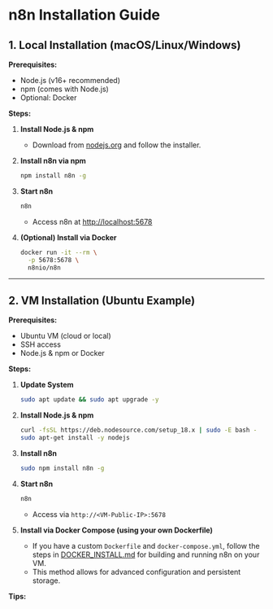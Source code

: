 # n8n Installation Guide

## 1. Local Installation (macOS/Linux/Windows)

**Prerequisites:**
- Node.js (v16+ recommended)
- npm (comes with Node.js)
- Optional: Docker

**Steps:**

1. **Install Node.js & npm**
   - Download from [nodejs.org](https://nodejs.org/) and follow the installer.

2. **Install n8n via npm**
   ```bash
   npm install n8n -g
   ```

3. **Start n8n**
   ```bash
   n8n
   ```
   - Access n8n at [http://localhost:5678](http://localhost:5678)

4. **(Optional) Install via Docker**
   ```bash
   docker run -it --rm \
     -p 5678:5678 \
     n8nio/n8n
   ```

---

## 2. VM Installation (Ubuntu Example)

**Prerequisites:**
- Ubuntu VM (cloud or local)
- SSH access
- Node.js & npm or Docker

**Steps:**

1. **Update System**
   ```bash
   sudo apt update && sudo apt upgrade -y
   ```

2. **Install Node.js & npm**
   ```bash
   curl -fsSL https://deb.nodesource.com/setup_18.x | sudo -E bash -
   sudo apt-get install -y nodejs
   ```

3. **Install n8n**
   ```bash
   sudo npm install n8n -g
   ```

4. **Start n8n**
   ```bash
   n8n
   ```
   - Access via `http://<VM-Public-IP>:5678`


5. **Install via Docker Compose (using your own Dockerfile)**
   - If you have a custom `Dockerfile` and `docker-compose.yml`, follow the steps in [DOCKER_INSTALL.md](./DOCKER_INSTALL.md) for building and running n8n on your VM.
   - This method allows for advanced configuration and persistent storage.


**Tips:**
